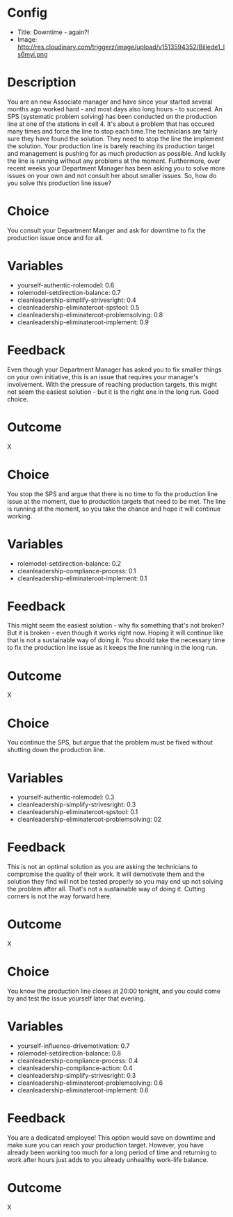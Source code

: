 # Config
 - Title: Downtime - again?! 
 - Image: http://res.cloudinary.com/triggerz/image/upload/v1513594352/Billede1_ls6myi.png

# Description

You are an new Associate manager and have since your started several months ago worked hard  - and most days also long hours - to succeed. An SPS (systematic problem solving) has been conducted on the production line at one of the stations in cell 4. It's about a problem that has occured many times and force the line to stop each time.The technicians are fairly sure they have found the solution. They need to stop the line the implement the solution. Your production line is barely reaching its production target and management is pushing for as much production as possible. And luckily the line is running without any problems at the moment. Furthermore, over recent weeks your Department Manager has been asking you to solve more issues on your own and not consult her about smaller issues. So, how do you solve this production line issue?

# Choice
You consult your Department Manger and ask for downtime to fix the production issue once and for all.

# Variables
 - yourself-authentic-rolemodel: 0.6
 - rolemodel-setdirection-balance: 0.7
 - cleanleadership-simplify-strivesright: 0.4
 - cleanleadership-eliminateroot-spstool: 0.5
 - cleanleadership-eliminateroot-problemsolving: 0.8
 - cleanleadership-eliminateroot-implement: 0.9

# Feedback
Even though your Department Manager has asked you to fix smaller things on your own initiative, this is an issue that requires your manager's involvement. With the pressure of reaching production targets, this might not seem the easiest solution - but it is the right one in the long run. Good choice. 

# Outcome
X

# Choice
You stop the SPS and argue that there is no time to fix the production line issue at the moment, due to production targets that need to be met. The line is running at the moment, so you take the chance and hope it will continue working. 

# Variables
 - rolemodel-setdirection-balance: 0.2
 - cleanleadership-compliance-process: 0.1
 - cleanleadership-eliminateroot-implement: 0.1
 
# Feedback
This might seem the easiest solution - why fix something that's not broken? But it is broken - even though it works right now. Hoping it will continue like that is not a sustainable way of doing it. You should take the necessary time to fix the production line issue as it keeps the line running in the long run. 

# Outcome
X

# Choice
You continue the SPS, but argue that the problem must be fixed without shutting down the production line. 

# Variables
 - yourself-authentic-rolemodel: 0.3
 - cleanleadership-simplify-strivesright: 0.3
 - cleanleadership-eliminateroot-spstool: 0.1
 - cleanleadership-eliminateroot-problemsolving: 02

# Feedback
This is not an optimal solution as you are asking the technicians to compromise the quality of their work. It will demotivate them and the solution they find will not be tested properly so you may end up not solving the problem after all. That's not a sustainable way of doing it. Cutting corners is not the way forward here. 

# Outcome
X

# Choice
You know the production line closes at 20:00 tonight, and you could come by and test the issue yourself later that evening.

# Variables
 - yourself-influence-drivemotivation: 0.7
 - rolemodel-setdirection-balance: 0.8
 - cleanleadership-compliance-process: 0.4
 - cleanleadership-compliance-action: 0.4
 - cleanleadership-simplify-strivesright: 0.3
 - cleanleadership-eliminateroot-problemsolving: 0.6
 - cleanleadership-eliminateroot-implement: 0.6
 
# Feedback
You are a dedicated employee! This option would save on downtime and make sure you can reach your production target. However, you have already been working too much for a long period of time and returning to work after hours just adds to you already unhealthy work-life balance. 

# Outcome
X

